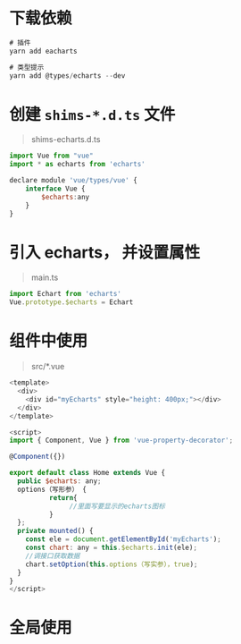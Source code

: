 # 下载依赖

```javascript
# 插件
yarn add eacharts

# 类型提示
yarn add @types/echarts --dev
```



# 创建 `shims-*.d.ts` 文件

> shims-echarts.d.ts

```js
import Vue from "vue"
import * as echarts from 'echarts'

declare module 'vue/types/vue' {
	interface Vue {
		$echarts:any
	}
}
```



# 引入 echarts， 并设置属性

> main.ts 

```js
import Echart from 'echarts'
Vue.prototype.$echarts = Echart
```



# 组件中使用

> src/*.vue

```js
<template>
  <div>
    <div id="myEcharts" style="height: 400px;"></div>
  </div>
</template>

<script>
import { Component, Vue } from 'vue-property-decorator';

@Component({})

export default class Home extends Vue {
  public $echarts: any;
  options（写形参） {
          return{
               //里面写要显示的echarts图标
          }
  };
  private mounted() {
    const ele = document.getElementById('myEcharts');
    const chart: any = this.$echarts.init(ele);
    //调接口获取数据
    chart.setOption(this.options（写实参），true);
  }
}
</script>
```



# 全局使用

